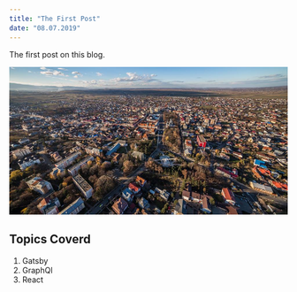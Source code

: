 ```yaml
---
title: "The First Post"
date: "08.07.2019"
---
```


The first post on this blog.

![Radauti](./Radauti1.jpg)

## Topics Coverd

1.  Gatsby
2.  GraphQl
3.  React